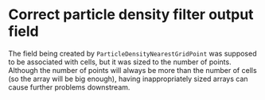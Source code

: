 # Correct particle density filter output field

The field being created by `ParticleDensityNearestGridPoint` was supposed
to be associated with cells, but it was sized to the number of points.
Although the number of points will always be more than the number of cells
(so the array will be big enough), having inappropriately sized arrays can
cause further problems downstream.

